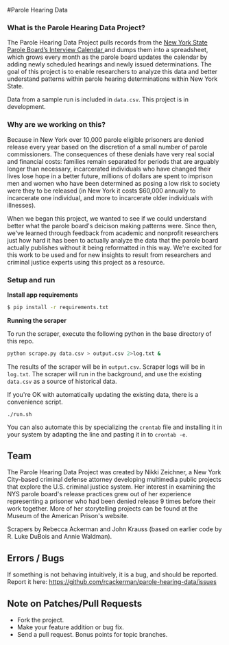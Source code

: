 #Parole Hearing Data

### What is the Parole Hearing Data Project?

The Parole Hearing Data Project pulls records from the <a href= "https://www.parole.ny.gov/calendar.html">New York State Parole Board’s Interview Calendar </a> and dumps them into a spreadsheet, which grows every month as the parole board updates the calendar by adding newly scheduled hearings and newly issued determinations.  The goal of this project is to enable researchers to analyze this data and better understand patterns within parole hearing determinations within New York State.

Data from a sample run is included in `data.csv`. This project is in development.

### Why are we working on this?

Because in New York over 10,000 parole eligible prisoners are denied release every year based on the discretion of a small number of parole commissioners. The consequences of these denials have very real social and financial costs: families remain separated for periods that are arguably longer than necessary, incarcerated individuals who have changed their lives lose hope in a better future, millions of dollars are spent to imprison men and women who have been determined as posing a low risk to society were they to be released (in New York it costs $60,000 annually to incarcerate one individual, and more to incarcerate older individuals with illnesses). 

When we began this project, we wanted to see if we could understand better what the parole board's deicison making patterns were. Since then, we've learned through feedback from academic and nonprofit researchers just how hard it has been to actually analyze the data that the parole board actually publishes without it being reformatted in this way. We're excited for this work to be used and for new insights to result from researchers and criminal justice experts using this project as a resource.

### Setup and run

**Install app requirements**

```bash
$ pip install -r requirements.txt
```

**Running the scraper**

To run the scraper, execute the following python in the base directory of this
repo.

```bash
python scrape.py data.csv > output.csv 2>log.txt &
```

The results of the scraper will be in `output.csv`. Scraper logs will be in
`log.txt`.  The scraper will run in the background, and use the existing
`data.csv` as a source of historical data.

If you're OK with automatically updating the existing data, there is
a convenience script.

    ./run.sh

You can also automate this by specializing the `crontab` file and installing it
in your system by adapting the line and pasting it in to `crontab -e`.

## Team

The Parole Hearing Data Project was created by Nikki Zeichner, a New York City-based criminal defense attorney developing multimedia public projects that explore the U.S. criminal justice system.  Her interest in examining the NYS parole board's release practices grew out of her experience representing a prisoner who had been denied release 9 times before their work together.  More of her storytelling projects can be found at the Museum of the American Prison's website.

Scrapers by Rebecca Ackerman and John Krauss (based on earlier code by R. Luke DuBois and Annie Waldman).

## Errors / Bugs

If something is not behaving intuitively, it is a bug, and should be reported.
Report it here: https://github.com/rcackerman/parole-hearing-data/issues

## Note on Patches/Pull Requests

* Fork the project.
* Make your feature addition or bug fix.
* Send a pull request. Bonus points for topic branches.

